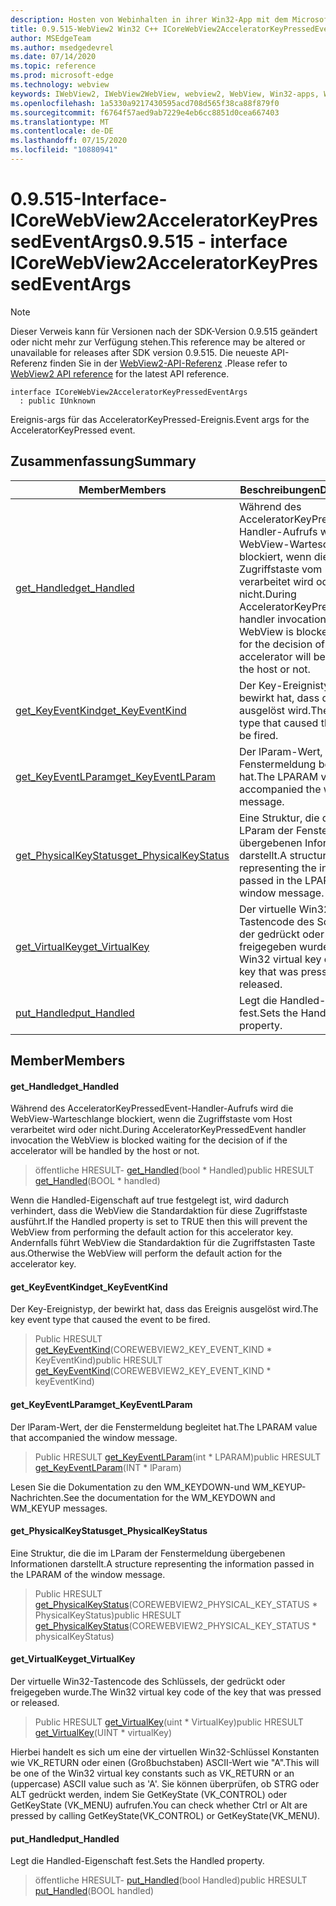 ```yaml
---
description: Hosten von Webinhalten in ihrer Win32-App mit dem Microsoft Edge WebView2-Steuerelement
title: 0.9.515-WebView2 Win32 C++ ICoreWebView2AcceleratorKeyPressedEventArgs
author: MSEdgeTeam
ms.author: msedgedevrel
ms.date: 07/14/2020
ms.topic: reference
ms.prod: microsoft-edge
ms.technology: webview
keywords: IWebView2, IWebView2WebView, webview2, WebView, Win32-apps, Win32, Edge, ICoreWebView2, ICoreWebView2Controller, Browser-Steuerelement, Edge-HTML
ms.openlocfilehash: 1a5330a9217430595acd708d565f38ca88f879f0
ms.sourcegitcommit: f6764f57aed9ab7229e4eb6cc8851d0cea667403
ms.translationtype: MT
ms.contentlocale: de-DE
ms.lasthandoff: 07/15/2020
ms.locfileid: "10880941"
---
```

# <span data-ttu-id="f1345-104">0.9.515-Interface-ICoreWebView2AcceleratorKeyPressedEventArgs</span><span class="sxs-lookup"><span data-stu-id="f1345-104">0.9.515 - interface ICoreWebView2AcceleratorKeyPressedEventArgs</span></span> 

> [!NOTE]
> <span data-ttu-id="f1345-105">Dieser Verweis kann für Versionen nach der SDK-Version 0.9.515 geändert oder nicht mehr zur Verfügung stehen.</span><span class="sxs-lookup"><span data-stu-id="f1345-105">This reference may be altered or unavailable for releases after SDK version 0.9.515.</span></span> <span data-ttu-id="f1345-106">Die neueste API-Referenz finden Sie in der [WebView2-API-Referenz](../../../webview2-api-reference.md) .</span><span class="sxs-lookup"><span data-stu-id="f1345-106">Please refer to [WebView2 API reference](../../../webview2-api-reference.md) for the latest API reference.</span></span>

```
interface ICoreWebView2AcceleratorKeyPressedEventArgs
  : public IUnknown
```

<span data-ttu-id="f1345-107">Ereignis-args für das AcceleratorKeyPressed-Ereignis.</span><span class="sxs-lookup"><span data-stu-id="f1345-107">Event args for the AcceleratorKeyPressed event.</span></span>

## <span data-ttu-id="f1345-108">Zusammenfassung</span><span class="sxs-lookup"><span data-stu-id="f1345-108">Summary</span></span>

 <span data-ttu-id="f1345-109">Member</span><span class="sxs-lookup"><span data-stu-id="f1345-109">Members</span></span>                        | <span data-ttu-id="f1345-110">Beschreibungen</span><span class="sxs-lookup"><span data-stu-id="f1345-110">Descriptions</span></span>
--------------------------------|---------------------------------------------
[<span data-ttu-id="f1345-111">get_Handled</span><span class="sxs-lookup"><span data-stu-id="f1345-111">get_Handled</span></span>](#get_handled) | <span data-ttu-id="f1345-112">Während des AcceleratorKeyPressedEvent-Handler-Aufrufs wird die WebView-Warteschlange blockiert, wenn die Zugriffstaste vom Host verarbeitet wird oder nicht.</span><span class="sxs-lookup"><span data-stu-id="f1345-112">During AcceleratorKeyPressedEvent handler invocation the WebView is blocked waiting for the decision of if the accelerator will be handled by the host or not.</span></span>
[<span data-ttu-id="f1345-113">get_KeyEventKind</span><span class="sxs-lookup"><span data-stu-id="f1345-113">get_KeyEventKind</span></span>](#get_keyeventkind) | <span data-ttu-id="f1345-114">Der Key-Ereignistyp, der bewirkt hat, dass das Ereignis ausgelöst wird.</span><span class="sxs-lookup"><span data-stu-id="f1345-114">The key event type that caused the event to be fired.</span></span>
[<span data-ttu-id="f1345-115">get_KeyEventLParam</span><span class="sxs-lookup"><span data-stu-id="f1345-115">get_KeyEventLParam</span></span>](#get_keyeventlparam) | <span data-ttu-id="f1345-116">Der lParam-Wert, der die Fenstermeldung begleitet hat.</span><span class="sxs-lookup"><span data-stu-id="f1345-116">The LPARAM value that accompanied the window message.</span></span>
[<span data-ttu-id="f1345-117">get_PhysicalKeyStatus</span><span class="sxs-lookup"><span data-stu-id="f1345-117">get_PhysicalKeyStatus</span></span>](#get_physicalkeystatus) | <span data-ttu-id="f1345-118">Eine Struktur, die die im LParam der Fenstermeldung übergebenen Informationen darstellt.</span><span class="sxs-lookup"><span data-stu-id="f1345-118">A structure representing the information passed in the LPARAM of the window message.</span></span>
[<span data-ttu-id="f1345-119">get_VirtualKey</span><span class="sxs-lookup"><span data-stu-id="f1345-119">get_VirtualKey</span></span>](#get_virtualkey) | <span data-ttu-id="f1345-120">Der virtuelle Win32-Tastencode des Schlüssels, der gedrückt oder freigegeben wurde.</span><span class="sxs-lookup"><span data-stu-id="f1345-120">The Win32 virtual key code of the key that was pressed or released.</span></span>
[<span data-ttu-id="f1345-121">put_Handled</span><span class="sxs-lookup"><span data-stu-id="f1345-121">put_Handled</span></span>](#put_handled) | <span data-ttu-id="f1345-122">Legt die Handled-Eigenschaft fest.</span><span class="sxs-lookup"><span data-stu-id="f1345-122">Sets the Handled property.</span></span>

## <span data-ttu-id="f1345-123">Member</span><span class="sxs-lookup"><span data-stu-id="f1345-123">Members</span></span>

#### <span data-ttu-id="f1345-124">get_Handled</span><span class="sxs-lookup"><span data-stu-id="f1345-124">get_Handled</span></span> 

<span data-ttu-id="f1345-125">Während des AcceleratorKeyPressedEvent-Handler-Aufrufs wird die WebView-Warteschlange blockiert, wenn die Zugriffstaste vom Host verarbeitet wird oder nicht.</span><span class="sxs-lookup"><span data-stu-id="f1345-125">During AcceleratorKeyPressedEvent handler invocation the WebView is blocked waiting for the decision of if the accelerator will be handled by the host or not.</span></span>

> <span data-ttu-id="f1345-126">öffentliche HRESULT- [get_Handled](#get_handled)(bool \* Handled)</span><span class="sxs-lookup"><span data-stu-id="f1345-126">public HRESULT [get_Handled](#get_handled)(BOOL \* handled)</span></span>

<span data-ttu-id="f1345-127">Wenn die Handled-Eigenschaft auf true festgelegt ist, wird dadurch verhindert, dass die WebView die Standardaktion für diese Zugriffstaste ausführt.</span><span class="sxs-lookup"><span data-stu-id="f1345-127">If the Handled property is set to TRUE then this will prevent the WebView from performing the default action for this accelerator key.</span></span> <span data-ttu-id="f1345-128">Andernfalls führt WebView die Standardaktion für die Zugriffstasten Taste aus.</span><span class="sxs-lookup"><span data-stu-id="f1345-128">Otherwise the WebView will perform the default action for the accelerator key.</span></span>

#### <span data-ttu-id="f1345-129">get_KeyEventKind</span><span class="sxs-lookup"><span data-stu-id="f1345-129">get_KeyEventKind</span></span> 

<span data-ttu-id="f1345-130">Der Key-Ereignistyp, der bewirkt hat, dass das Ereignis ausgelöst wird.</span><span class="sxs-lookup"><span data-stu-id="f1345-130">The key event type that caused the event to be fired.</span></span>

> <span data-ttu-id="f1345-131">Public HRESULT [get_KeyEventKind](#get_keyeventkind)(COREWEBVIEW2_KEY_EVENT_KIND \* KeyEventKind)</span><span class="sxs-lookup"><span data-stu-id="f1345-131">public HRESULT [get_KeyEventKind](#get_keyeventkind)(COREWEBVIEW2_KEY_EVENT_KIND \* keyEventKind)</span></span>

#### <span data-ttu-id="f1345-132">get_KeyEventLParam</span><span class="sxs-lookup"><span data-stu-id="f1345-132">get_KeyEventLParam</span></span> 

<span data-ttu-id="f1345-133">Der lParam-Wert, der die Fenstermeldung begleitet hat.</span><span class="sxs-lookup"><span data-stu-id="f1345-133">The LPARAM value that accompanied the window message.</span></span>

> <span data-ttu-id="f1345-134">Public HRESULT [get_KeyEventLParam](#get_keyeventlparam)(int \* LPARAM)</span><span class="sxs-lookup"><span data-stu-id="f1345-134">public HRESULT [get_KeyEventLParam](#get_keyeventlparam)(INT \* lParam)</span></span>

<span data-ttu-id="f1345-135">Lesen Sie die Dokumentation zu den WM_KEYDOWN-und WM_KEYUP-Nachrichten.</span><span class="sxs-lookup"><span data-stu-id="f1345-135">See the documentation for the WM_KEYDOWN and WM_KEYUP messages.</span></span>

#### <span data-ttu-id="f1345-136">get_PhysicalKeyStatus</span><span class="sxs-lookup"><span data-stu-id="f1345-136">get_PhysicalKeyStatus</span></span> 

<span data-ttu-id="f1345-137">Eine Struktur, die die im LParam der Fenstermeldung übergebenen Informationen darstellt.</span><span class="sxs-lookup"><span data-stu-id="f1345-137">A structure representing the information passed in the LPARAM of the window message.</span></span>

> <span data-ttu-id="f1345-138">Public HRESULT [get_PhysicalKeyStatus](#get_physicalkeystatus)(COREWEBVIEW2_PHYSICAL_KEY_STATUS \* PhysicalKeyStatus)</span><span class="sxs-lookup"><span data-stu-id="f1345-138">public HRESULT [get_PhysicalKeyStatus](#get_physicalkeystatus)(COREWEBVIEW2_PHYSICAL_KEY_STATUS \* physicalKeyStatus)</span></span>

#### <span data-ttu-id="f1345-139">get_VirtualKey</span><span class="sxs-lookup"><span data-stu-id="f1345-139">get_VirtualKey</span></span> 

<span data-ttu-id="f1345-140">Der virtuelle Win32-Tastencode des Schlüssels, der gedrückt oder freigegeben wurde.</span><span class="sxs-lookup"><span data-stu-id="f1345-140">The Win32 virtual key code of the key that was pressed or released.</span></span>

> <span data-ttu-id="f1345-141">Public HRESULT [get_VirtualKey](#get_virtualkey)(uint \* VirtualKey)</span><span class="sxs-lookup"><span data-stu-id="f1345-141">public HRESULT [get_VirtualKey](#get_virtualkey)(UINT \* virtualKey)</span></span>

<span data-ttu-id="f1345-142">Hierbei handelt es sich um eine der virtuellen Win32-Schlüssel Konstanten wie VK_RETURN oder einen (Großbuchstaben) ASCII-Wert wie "A".</span><span class="sxs-lookup"><span data-stu-id="f1345-142">This will be one of the Win32 virtual key constants such as VK_RETURN or an (uppercase) ASCII value such as 'A'.</span></span> <span data-ttu-id="f1345-143">Sie können überprüfen, ob STRG oder ALT gedrückt werden, indem Sie GetKeyState (VK_CONTROL) oder GetKeyState (VK_MENU) aufrufen.</span><span class="sxs-lookup"><span data-stu-id="f1345-143">You can check whether Ctrl or Alt are pressed by calling GetKeyState(VK_CONTROL) or GetKeyState(VK_MENU).</span></span>

#### <span data-ttu-id="f1345-144">put_Handled</span><span class="sxs-lookup"><span data-stu-id="f1345-144">put_Handled</span></span> 

<span data-ttu-id="f1345-145">Legt die Handled-Eigenschaft fest.</span><span class="sxs-lookup"><span data-stu-id="f1345-145">Sets the Handled property.</span></span>

> <span data-ttu-id="f1345-146">öffentliche HRESULT- [put_Handled](#put_handled)(bool Handled)</span><span class="sxs-lookup"><span data-stu-id="f1345-146">public HRESULT [put_Handled](#put_handled)(BOOL handled)</span></span>

